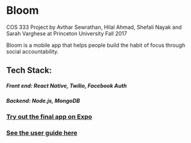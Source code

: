 # Bloom
COS 333 Project by Avthar Sewrathan, Hilal Ahmad, Shefali Nayak and Sarah Varghese at Princeton University Fall 2017

Bloom is a mobile app that helps people build the habit of focus through social accountability.

## Tech Stack: 
##### Front end: React Native, Twilio, Facebook Auth
##### Backend: Node.js, MongoDB

### [Try out the final app on Expo](https://expo.io/@bloom333/bloom)

### [See the user guide here](https://docs.google.com/document/d/1TDZ0ayuf-CQ6W8c8FMMrxGDLvsA6IhvtU4By4uBtn2I/edit?usp=sharing)
